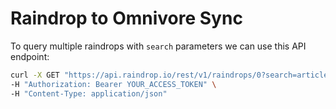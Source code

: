 # Raindrop to Omnivore Sync

To query multiple raindrops with `search` parameters we can use this API endpoint:

```bash
curl -X GET "https://api.raindrop.io/rest/v1/raindrops/0?search=article" \
-H "Authorization: Bearer YOUR_ACCESS_TOKEN" \
-H "Content-Type: application/json"
```
